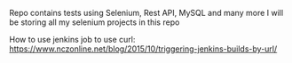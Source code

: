 Repo contains tests using Selenium, Rest API, MySQL and many more 
I will be storing all my selenium projects in this repo


How to use jenkins job to use curl:
https://www.nczonline.net/blog/2015/10/triggering-jenkins-builds-by-url/
